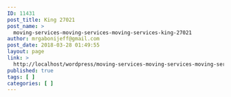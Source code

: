 ```yaml
---
ID: 11431
post_title: King 27021
post_name: >
  moving-services-moving-services-moving-services-king-27021
author: mrgabonijeff@gmail.com
post_date: 2018-03-28 01:49:55
layout: page
link: >
  http://localhost/wordpress/moving-services-moving-services-moving-services-king-27021/
published: true
tags: [ ]
categories: [ ]
---
```


